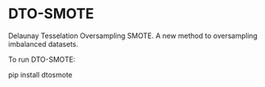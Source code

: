 # DTO-SMOTE
Delaunay Tesselation Oversampling SMOTE.
A new method to oversampling imbalanced datasets.

To run DTO-SMOTE:

pip install dtosmote






